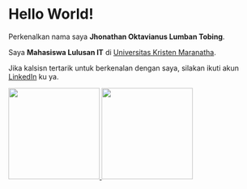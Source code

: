 # Hello World! 

Perkenalkan nama saya **Jhonathan Oktavianus Lumban Tobing**.

Saya **Mahasiswa Lulusan IT** di [Universitas Kristen Maranatha](https://www.maranatha.edu/).

Jika kalsisn tertarik untuk berkenalan dengan saya, silakan ikuti akun [LinkedIn](https://www.linkedin.com/in/jhonathan-oktavianus-7852ab227/) ku ya.

<p align="left">
<a href="https://github.com/JhonathanOktavianus">
  <img height="180em" src="https://github-readme-stats-eight-theta.vercel.app/api?username=JhonathanOktavianus&show_icons=true&theme=algolia&include_all_commits=true&count_private=true"/>
  <img height="180em" src="https://github-readme-stats-eight-theta.vercel.app/api/top-langs/?username=JhonathanOktavianus&layout=compact&langs_count=8&theme=algolia"/>
</a>
</p>
